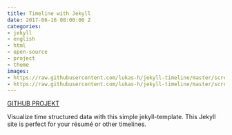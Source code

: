 ```yaml
---
title: Timeline with Jekyll
date: 2017-06-16 08:00:00 Z
categories:
- jekyll
- english
- html
- open-source
- project
- theme
images:
- https://raw.githubusercontent.com/lukas-h/jekyll-timeline/master/screenshot.png
- https://raw.githubusercontent.com/lukas-h/jekyll-timeline/master/screenshot2.png
---
```


[GITHUB PROJEKT](https://github.com/lukas-h/jekyll-timeline)

Visualize time structured data with this simple jekyll-template.
This Jekyll site is perfect for your résumé or other timelines.